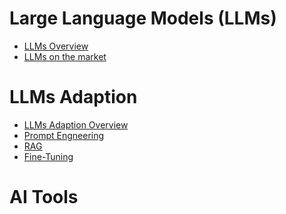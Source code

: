 # Large Language Models (LLMs)
- [LLMs Overview](https://github.com/yangshiteng/Data-Science-Learning-Path/blob/main/LLM/content/LLM_overview.md)
- [LLMs on the market](https://github.com/yangshiteng/Data-Science-Learning-Path/blob/main/LLM/content/llm_on_market.md)

# LLMs Adaption
- [LLMs Adaption Overview](https://github.com/yangshiteng/Data-Science-Learning-Path/blob/main/LLM/content/llm_adaption_overview.md)
- [Prompt Engneering](https://github.com/yangshiteng/Data-Science-Learning-Path/blob/main/LLM/content/prompting.md)
- [RAG]()
- [Fine-Tuning]()

# AI Tools
